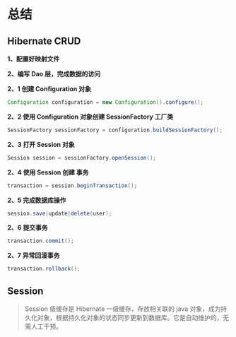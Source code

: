# 总结

## Hibernate CRUD

**1、配置好映射文件**

**2、编写 Dao 层，完成数据的访问**

**2、1  创建 Configuration 对象**

```java
Configuration configuration = new Configuration().configure();
```
**2、2 使用 Configuration 对象创建 SessionFactory 工厂类**

```java
SessionFactory sessionFactory = configuration.buildSessionFactory();
```
**2、3 打开 Session 对象**

```java
Session session = sessionFactory.openSession();
```
**2、4  使用 Session 创建 事务**

```java
transaction = session.beginTransaction();
```
**2、5 完成数据库操作**

```java
session.save|update|delete(user);
```
**2、6 提交事务**

```java
transaction.commit();
```
**2、7 异常回滚事务**

```java
transaction.rollback();
```

## Session

> Session 级缓存是 Hibernate 一级缓存，存放相关联的 java 对象，成为持久化对象，根据持久化对象的状态同步更新到数据库。它是自动维护的，无需人工干预。

